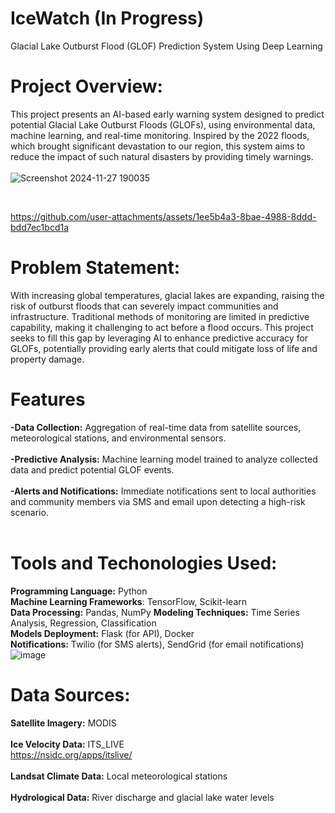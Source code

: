 # IceWatch (In Progress)
Glacial Lake Outburst Flood (GLOF) Prediction System Using Deep Learning
# Project Overview:
This project presents an AI-based early warning system designed to predict potential Glacial Lake Outburst Floods (GLOFs), using environmental data, machine learning, and real-time monitoring. Inspired by the 2022 floods, which brought significant devastation to our region, this system aims to reduce the impact of such natural disasters by providing timely warnings.
<br /><br />
![Screenshot 2024-11-27 190035](https://github.com/user-attachments/assets/e9561208-b638-49fd-9c51-00703619a004)

<br />

https://github.com/user-attachments/assets/1ee5b4a3-8bae-4988-8ddd-bdd7ec1bcd1a


# Problem Statement:
With increasing global temperatures, glacial lakes are expanding, raising the risk of outburst floods that can severely impact communities and infrastructure. Traditional methods of monitoring are limited in predictive capability, making it challenging to act before a flood occurs. This project seeks to fill this gap by leveraging AI to enhance predictive accuracy for GLOFs, potentially providing early alerts that could mitigate loss of life and property damage.
# Features
**-Data Collection:** Aggregation of real-time data from satellite sources, meteorological stations, and environmental sensors. <br /><br />
**-Predictive Analysis:** Machine learning model trained to analyze collected data and predict potential GLOF events. <br /><br />
**-Alerts and Notifications:** Immediate notifications sent to local authorities and community members via SMS and email upon detecting a high-risk scenario. <br /><br />
# Tools and Techonologies Used:
**Programming Language:** Python <br />
**Machine Learning Frameworks**: TensorFlow, Scikit-learn <br />
**Data Processing:** Pandas, NumPy 
**Modeling Techniques:** Time Series Analysis, Regression, Classification <br />
**Models Deployment:** Flask (for API), Docker <br />
**Notifications:** Twilio (for SMS alerts), SendGrid (for email notifications) <br />
![image](https://github.com/user-attachments/assets/91baee2c-27fc-458d-bf42-b55e833b5c46)

# Data Sources:
**Satellite Imagery:** MODIS <br /><br />
**Ice Velocity Data:** ITS_LIVE <br /> https://nsidc.org/apps/itslive/ <br /><br />
**Landsat Climate Data:** Local meteorological stations <br /><br />
**Hydrological Data:** River discharge and glacial lake water levels <br /><br />


